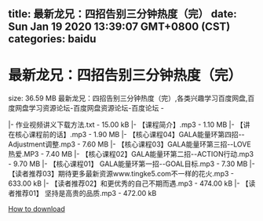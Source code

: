 
title: 最新龙兄：四招告别三分钟热度（完）
date: Sun Jan 19 2020 13:39:07 GMT+0800 (CST)    
categories: baidu
---

# 最新龙兄：四招告别三分钟热度（完）
size: 36.59 MB
 最新龙兄：四招告别三分钟热度（完）,各类兴趣学习百度网盘,百度网盘学习资源论坛-百度网盘资源论坛-百度论坛 -
 
|- 作业视频讲义下载方法.txt - 15.00 kB
|- 【课程简介】.mp3 - 1.10 MB
|- 【讲在核心课程前的话】.mp3 - 1.90 MB
|- 【核心课程04】GALA能量环第四招--Adjustment调整.mp3 - 7.60 MB
|- 【核心课程03】GALA能量环第三招--LOVE热爱.MP3 - 7.40 MB
|- 【核心课程02】GALA能量环第二招--ACTION行动.mp3 - 9.70 MB
|- 【核心课程01】 GALA能量环第一招--GOAL目标.mp3 - 7.30 MB
|- 【读者推荐03】期待更多最新资源www.tingke5.com不一样的花火.mp3 - 633.00 kB
|- 【读者推荐02】和更优秀的自己不期而遇.mp3 - 474.00 kB
|- 【读者推荐01】 坚持是高贵的品质.mp3 - 472.00 kB

[How to download](https://bpcam.bemobtrk.com/go/2ceec3aa-1ca2-46d6-b9ff-aaa5c184517c?jno=4892)